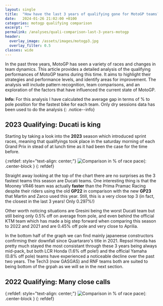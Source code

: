 ```yaml
---
layout: single
title:  "How have the last 3 years of qualifying gone for MotoGP teams?"
date:   2024-01-26 21:02:00 +0100
categories: motogp qualifying comparison
excerpt: ""
permalink: /analyses/quali-comparison-last-3-years-motogp
header:
  overlay_image: /assets/images/motogp3.jpg
  overlay_filter: 0.5 
classes: wide
---
```


In the past three years, MotoGP has seen a variety of races and changes in team dynamics. This article provides a detailed analysis of the qualifying performances of MotoGP teams during this time. It aims to highlight their strategies and performance levels, and identify areas for improvement. The analysis will include pattern recognition, team comparisons, and an exploration of the factors that have influenced the current state of MotoGP.

**Info:** For this analysis I have calculated the average gap in terms of % to pole position for the fastest bike for each team. Only dry sessions data has been used to do the analysis
{: .notice--info}

## 2023 Qualifying: Ducati is king

Starting by taking a look into the **2023** season which introduced sprint races, meaning that qualifyings took place in the saturday morning of each Grand Prix in stead of at lunch time as it had been the case for the time before.

{:refdef: style="text-align: center;"}
![Comparison in % of race pace]({{site.baseurl}}/assets/images/2023qualiTeams.png){: .center-block }
{: refdef}

Straight away looking at the top of the chart there are no surprises as the 3 fastest teams this season are Ducati teams. One interesting thing is that the Mooney VR46 team was actually **faster** than the Prima Pramac Racing despite their riders using the old **GP22** in comparison with the new **GP23** that Martin and Zarco used this year. Still, this is a very close top 3 (in fact, the closest in the last 3 years! Only 0.297%!)

Other worth noticing situations are Gresini being the worst Ducati team but still being only 0.5% off on average from pole, and even behind the official KTM team which has made a big step forward when comparing this season to 2022 and 2021 and are 0.45% off pole and very close to Aprilia.

In the bottom half of the graph we can find mainly japaneese constructors confirming their downfall since Quartararo's title in 2021. Repsol Honda has pretty much stayed the most consistant through these 3 years being always mid-pack, but both LCR Honda (1.6% off pole!) and the official Yamaha (0.8% off pole) teams have experienced a noticeable decline over the past two years. The Tech3 (now GASGAS) and RNF teams both are suited to being bottom of the grpah as we will se in the next section.

## 2022 Qualifying: Many close calls

{:refdef: style="text-align: center;"}
![Comparison in % of race pace]({{site.baseurl}}/assets/images/2022qualiTeams.png){: .center-block }
{: refdef}
